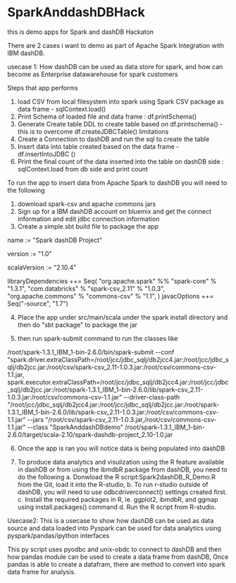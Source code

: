 # SparkAnddashDBHack
this is demo apps for Spark and dashDB Hackaton

There are 2 cases i want to demo as part of Apache Spark Integration with IBM dashDB.

usecase 1: How dashDB can be used as data store for spark, and how can become as Enterprise datawarehouse for spark customers

Steps that app performs
1. load CSV from local filesystem into spark using Spark CSV package as data frame - sqlContext.load()
2. Print Schema of loaded file and data frame : df.printSchema()
3. Generate Create table DDL to create table based on df.printschema() - this is to overcome df.createJDBCTable() limitations
4. Create a Connection to dashDB and run the sql to create the table
5. Insert data into table created based on the data frame - df.insertIntoJDBC ()
6. Print the final count of the data inserted into the table on dashDB side : sqlContext.load from db side and print count


To run the app to insert data from Apache Spark to dashDB you will need to the following
1. download spark-csv and apache commons jars
2. Sign up for a IBM dashDB account on bluemix and get the connect information and edit jdbc connection information
3. Create a simple.sbt build file to package the app

name := "Spark dashDB Project"

version := "1.0"

scalaVersion := "2.10.4"

libraryDependencies ++= Seq(
                          "org.apache.spark" %% "spark-core" % "1.3.1",
                          "com.databricks" % "spark-csv_2.11" % "1.0.3",
                          "org.apache.commons" % "commons-csv" % "1.1",
                          )
javacOptions ++= Seq("-source", "1.7")

4. Place the app under src/main/scala under the spark install directory and then do "sbt package" to package the jar

5. then run spark-submit command to run the classes like

/root/spark-1.3.1_IBM_1-bin-2.6.0/bin/spark-submit --conf "spark.driver.extraClassPath=/root/jcc/jdbc_sqlj/db2jcc4.jar:/root/jcc/jdbc_sqlj/db2jcc.jar:/root/csv/spark-csv_2.11-1.0.3.jar:/root/csv/commons-csv-1.1.jar,
spark.executor.extraClassPath=/root/jcc/jdbc_sqlj/db2jcc4.jar:/root/jcc/jdbc_sqlj/db2jcc.jar:/root/spark-1.3.1_IBM_1-bin-2.6.0/lib/spark-csv_2.11-1.0.3.jar:/root/csv/commons-csv-1.1.jar" 
--driver-class-path "/root/jcc/jdbc_sqlj/db2jcc4.jar:/root/jcc/jdbc_sqlj/db2jcc.jar:/root/spark-1.3.1_IBM_1-bin-2.6.0/lib/spark-csv_2.11-1.0.3.jar:/root/csv/commons-csv-1.1.jar" 
--jars "/root/csv/spark-csv_2.11-1.0.3.jar,/root/csv/commons-csv-1.1.jar" 
--class "SparkAnddashDBdemo" /root/spark-1.3.1_IBM_1-bin-2.6.0/target/scala-2.10/spark-dashdb-project_2.10-1.0.jar

6. Once the app is ran you will notice data is being populated into dashDB

7. To produce data analytics and visulization using the R feature available in dashDB or from using the ibmdbR package from dashDB, you need to do the following
a. Donwload the R script:Spark2dashDB_R_Demo.R from the Git, load it into the R-studio, 
b. To run r-studio outside of dashDB, you will need to use odbcdriverconnect() settings created first. 
c. Install the required packages in R, ie. ggplot2, ibmdbR, and ggmap using install.packages() command
d. Run the R script from R-studio.


Usecase2:
This is a usecase to show how dashDB can be used as data source and data loaded into Pyspark can be used for data analytics using pyspark/pandas/ipython interfaces

This py script uses pyodbc and unix-obdc to connect to dashDB and then how pandas module can be used to create a data frame from dashDB, Once pandas is able to create a datafram, there are method to convert into spark data frame for analysis.


